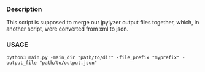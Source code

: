 ### Description

This script is supposed to merge our jpylyzer output files together, which, 
in another script, were converted from xml to json. 

### USAGE

`python3 main.py -main_dir "path/to/dir" -file_prefix "myprefix" -output_file "path/to/output.json"`

